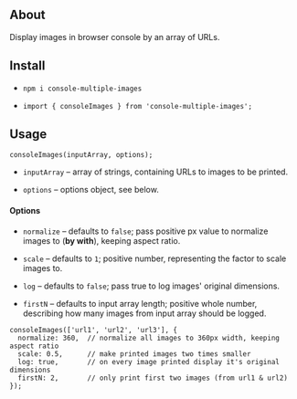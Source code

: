 ## About
Display images in browser console by an array of URLs.
## Install
- ```npm i console-multiple-images```

- ```import { consoleImages } from 'console-multiple-images';```
## Usage
```
consoleImages(inputArray, options);
```
 - ```inputArray``` – array of strings, containing URLs to images to be printed.

 - ```options``` – options object, see below.
#### Options
 - ```normalize``` – defaults to ```false```; pass positive px value to normalize images to (**by with**), keeping aspect ratio.
 
 - ```scale``` – defaults to ```1```; positive number, representing the factor to scale images to.

 - ```log``` – defaults to ```false```; pass true to log images' original dimensions.

 - ```firstN``` – defaults to input array length; positive whole number, describing how many images from input array should be logged.

```
consoleImages(['url1', 'url2', 'url3'], {
  normalize: 360,  // normalize all images to 360px width, keeping aspect ratio
  scale: 0.5,      // make printed images two times smaller
  log: true,       // on every image printed display it's original dimensions
  firstN: 2,       // only print first two images (from url1 & url2)
});
```
